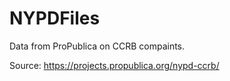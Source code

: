 # NYPDFiles
Data from ProPublica on CCRB compaints.

Source: https://projects.propublica.org/nypd-ccrb/
